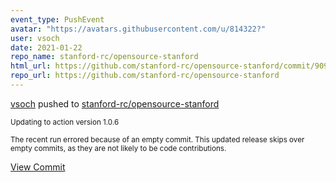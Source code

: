 ```yaml
---
event_type: PushEvent
avatar: "https://avatars.githubusercontent.com/u/814322?"
user: vsoch
date: 2021-01-22
repo_name: stanford-rc/opensource-stanford
html_url: https://github.com/stanford-rc/opensource-stanford/commit/909103d596140a637a84f23ffb683f2d22f274c1
repo_url: https://github.com/stanford-rc/opensource-stanford
---
```


<a href='https://github.com/vsoch' target='_blank'>vsoch</a> pushed to <a href='https://github.com/stanford-rc/opensource-stanford' target='_blank'>stanford-rc/opensource-stanford</a>

<small>Updating to action version 1.0.6

The recent run errored because of an empty commit. This updated release skips over empty commits, as they are not likely to be code contributions.</small>

<a href='https://github.com/stanford-rc/opensource-stanford/commit/909103d596140a637a84f23ffb683f2d22f274c1' target='_blank'>View Commit</a>